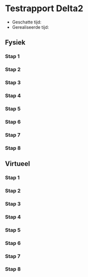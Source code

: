 # Testrapport Delta2 

+ Geschatte tijd: 
+ Gerealiseerde tijd:

## Fysiek
### Stap 1

### Stap 2

### Stap 3

### Stap 4

### Stap 5

### Stap 6

### Stap 7

### Stap 8


## Virtueel

### Stap 1

### Stap 2

### Stap 3

### Stap 4

### Stap 5

### Stap 6

### Stap 7

### Stap 8

